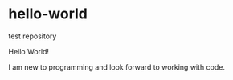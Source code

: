 # hello-world
test repository

Hello World!

I am new to programming and look forward to working with code.

